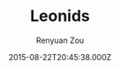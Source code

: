 ---
layout: JamstackTheme
title: Leonids
github: https://github.com/renyuanz/leonids
demo: https://renyuanz.github.io/leonids
author: Renyuan Zou
ssg: Jekyll
date: 2015-08-22T20:45:38.000Z
description: A simple and clean two columns Jekyll theme.
stale: true
---